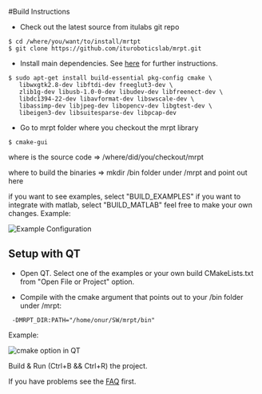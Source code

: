 #Build Instructions
- Check out the latest source from itulabs git repo

```
$ cd /where/you/want/to/install/mrtpt
$ git clone https://github.com/ituroboticslab/mrpt.git
```

- Install main dependencies. See [here](http://www.mrpt.org/Building_and_Installing_Instructions#23_Interesting_build_options) for further instructions.

```
$ sudo apt-get install build-essential pkg-config cmake \
   libwxgtk2.8-dev libftdi-dev freeglut3-dev \
   zlib1g-dev libusb-1.0-0-dev libudev-dev libfreenect-dev \
   libdc1394-22-dev libavformat-dev libswscale-dev \
   libassimp-dev libjpeg-dev libopencv-dev libgtest-dev \
   libeigen3-dev libsuitesparse-dev libpcap-dev
```

- Go to mrpt folder where you checkout the mrpt library

```
$ cmake-gui
```
where is the source code => /where/did/you/checkout/mrpt

where to build the binaries => mkdir /bin folder under /mrpt and point out here

if you want to see examples, select "BUILD_EXAMPLES"
if you want to integrate with matlab, select "BUILD_MATLAB" feel free to make your own changes. Example: 

![Example Configuration](http://s32.postimg.org/lweuv0zyd/cmake_gui1.png)


## Setup with QT

- Open QT. Select one of the examples or your own build CMakeLists.txt from "Open File or Project" option.

- Compile with the cmake argument that points out to your /bin folder under /mrpt:

```
 -DMRPT_DIR:PATH="/home/onur/SW/mrpt/bin" 
```
Example:

![cmake option in QT](http://s32.postimg.org/ky5dvcop1/qt_cmake.png)

Build & Run (Ctrl+B && Ctrl+R) the project.


If you have problems see the [FAQ](http://www.mrpt.org/tutorials/programming/first-steps/mrpt_faq/)  first.

